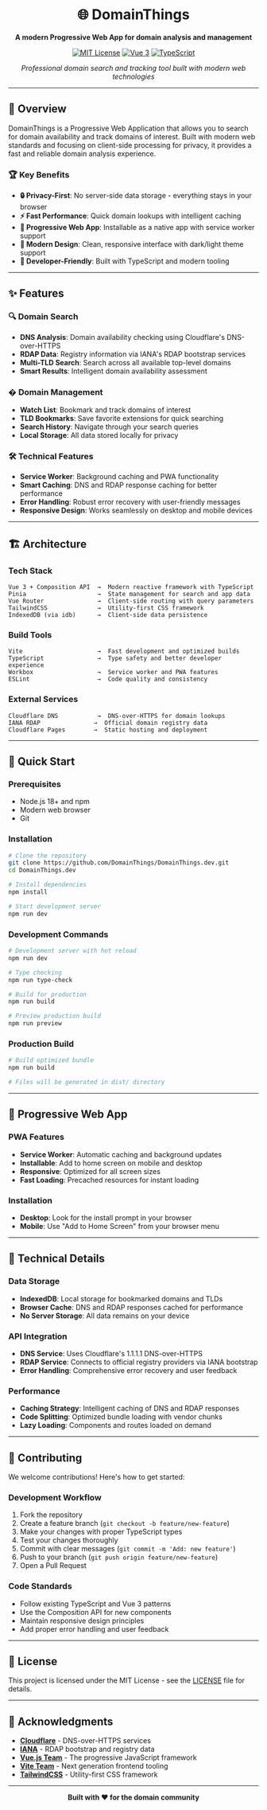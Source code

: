 <div align="center">

# 🌐 DomainThings

**A modern Progressive Web App for domain analysis and management**

[![MIT License](https://img.shields.io/badge/License-MIT-blue?style=for-the-badge)](LICENSE)
[![Vue 3](https://img.shields.io/badge/Vue-3-4FC08D?style=for-the-badge&logo=vue.js)](https://vuejs.org/)
[![TypeScript](https://img.shields.io/badge/TypeScript-007ACC?style=for-the-badge&logo=typescript)](https://www.typescriptlang.org/)

*Professional domain search and tracking tool built with modern web technologies*

</div>

---

## 🎯 Overview

DomainThings is a Progressive Web Application that allows you to search for domain availability and track domains of interest. Built with modern web standards and focusing on client-side processing for privacy, it provides a fast and reliable domain analysis experience.

### 🏆 Key Benefits

- **🔒 Privacy-First**: No server-side data storage - everything stays in your browser
- **⚡ Fast Performance**: Quick domain lookups with intelligent caching
- **📱 Progressive Web App**: Installable as a native app with service worker support
- **🎨 Modern Design**: Clean, responsive interface with dark/light theme support
- **🔧 Developer-Friendly**: Built with TypeScript and modern tooling

---

## ✨ Features

### 🔍 **Domain Search**
- **DNS Analysis**: Domain availability checking using Cloudflare's DNS-over-HTTPS
- **RDAP Data**: Registry information via IANA's RDAP bootstrap services
- **Multi-TLD Search**: Search across all available top-level domains
- **Smart Results**: Intelligent domain availability assessment

### � **Domain Management**
- **Watch List**: Bookmark and track domains of interest
- **TLD Bookmarks**: Save favorite extensions for quick searching
- **Search History**: Navigate through your search queries
- **Local Storage**: All data stored locally for privacy

### 🛠️ **Technical Features**
- **Service Worker**: Background caching and PWA functionality
- **Smart Caching**: DNS and RDAP response caching for better performance
- **Error Handling**: Robust error recovery with user-friendly messages
- **Responsive Design**: Works seamlessly on desktop and mobile devices

---

## 🏗️ Architecture

### **Tech Stack**
```
Vue 3 + Composition API  →  Modern reactive framework with TypeScript
Pinia                    →  State management for search and app data
Vue Router               →  Client-side routing with query parameters
TailwindCSS              →  Utility-first CSS framework
IndexedDB (via idb)      →  Client-side data persistence
```

### **Build Tools**
```
Vite                     →  Fast development and optimized builds
TypeScript               →  Type safety and better developer experience
Workbox                  →  Service worker and PWA features
ESLint                   →  Code quality and consistency
```

### **External Services**
```
Cloudflare DNS           →  DNS-over-HTTPS for domain lookups
IANA RDAP               →  Official domain registry data
Cloudflare Pages        →  Static hosting and deployment
```

---

## 🚀 Quick Start

### **Prerequisites**
- Node.js 18+ and npm
- Modern web browser
- Git

### **Installation**

```bash
# Clone the repository
git clone https://github.com/DomainThings/DomainThings.dev.git
cd DomainThings.dev

# Install dependencies
npm install

# Start development server
npm run dev
```

### **Development Commands**

```bash
# Development server with hot reload
npm run dev

# Type checking
npm run type-check

# Build for production
npm run build

# Preview production build
npm run preview
```

### **Production Build**

```bash
# Build optimized bundle
npm run build

# Files will be generated in dist/ directory
```

---

## 📱 Progressive Web App

### **PWA Features**
- **Service Worker**: Automatic caching and background updates
- **Installable**: Add to home screen on mobile and desktop
- **Responsive**: Optimized for all screen sizes
- **Fast Loading**: Precached resources for instant loading

### **Installation**
- **Desktop**: Look for the install prompt in your browser
- **Mobile**: Use "Add to Home Screen" from your browser menu

---

## 🔧 Technical Details

### **Data Storage**
- **IndexedDB**: Local storage for bookmarked domains and TLDs
- **Browser Cache**: DNS and RDAP responses cached for performance
- **No Server Storage**: All data remains on your device

### **API Integration**
- **DNS Service**: Uses Cloudflare's 1.1.1.1 DNS-over-HTTPS
- **RDAP Service**: Connects to official registry providers via IANA bootstrap
- **Error Handling**: Comprehensive error recovery and user feedback

### **Performance**
- **Caching Strategy**: Intelligent caching of DNS and RDAP responses
- **Code Splitting**: Optimized bundle loading with vendor chunks
- **Lazy Loading**: Components and routes loaded on demand

---

## 🤝 Contributing

We welcome contributions! Here's how to get started:

### **Development Workflow**
1. Fork the repository
2. Create a feature branch (`git checkout -b feature/new-feature`)
3. Make your changes with proper TypeScript types
4. Test your changes thoroughly
5. Commit with clear messages (`git commit -m 'Add: new feature'`)
6. Push to your branch (`git push origin feature/new-feature`)
7. Open a Pull Request

### **Code Standards**
- Follow existing TypeScript and Vue 3 patterns
- Use the Composition API for new components
- Maintain responsive design principles
- Add proper error handling and user feedback

---

## 📄 License

This project is licensed under the MIT License - see the [LICENSE](LICENSE) file for details.

---

## 🙏 Acknowledgments

- **[Cloudflare](https://cloudflare.com)** - DNS-over-HTTPS services
- **[IANA](https://iana.org)** - RDAP bootstrap and registry data
- **[Vue.js Team](https://vuejs.org)** - The progressive JavaScript framework
- **[Vite Team](https://vitejs.dev)** - Next generation frontend tooling
- **[TailwindCSS](https://tailwindcss.com)** - Utility-first CSS framework

---

<div align="center">

**Built with ❤️ for the domain community**

</div>


